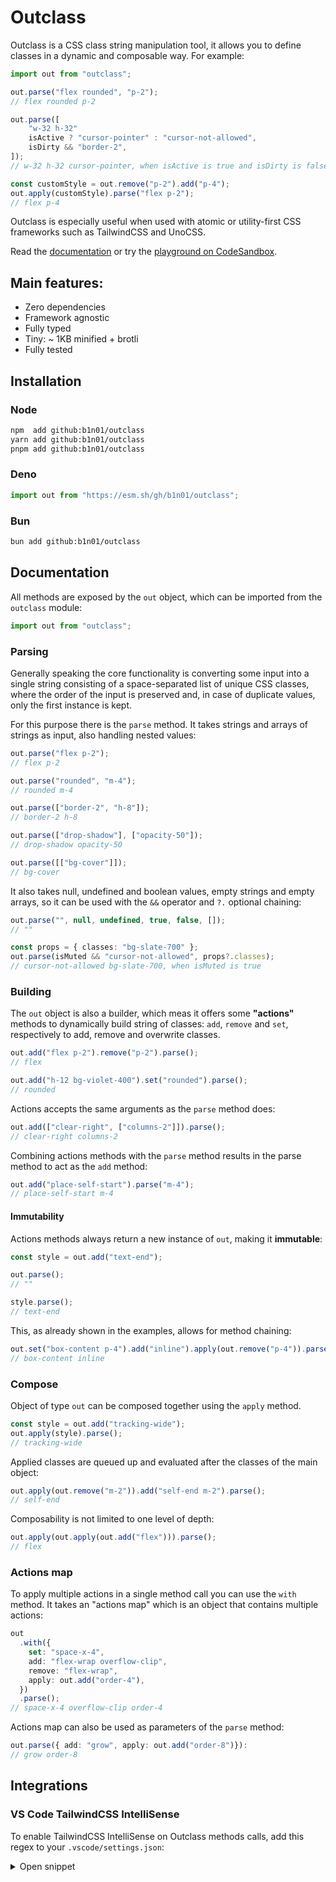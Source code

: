 # Outclass

Outclass is a CSS class string manipulation tool, it allows you to define classes in a dynamic and composable way. For example:

```ts
import out from "outclass";

out.parse("flex rounded", "p-2");
// flex rounded p-2

out.parse([
    "w-32 h-32"
    isActive ? "cursor-pointer" : "cursor-not-allowed",
    isDirty && "border-2",
]);
// w-32 h-32 cursor-pointer, when isActive is true and isDirty is false

const customStyle = out.remove("p-2").add("p-4");
out.apply(customStyle).parse("flex p-2");
// flex p-4
```

Outclass is especially useful when used with atomic or utility-first CSS frameworks such as TailwindCSS and UnoCSS.

Read the [documentation](#documentation) or try the [playground on CodeSandbox](https://codesandbox.io/p/sandbox/github/b1n01/outclass-playground?file=app%2Fpage.tsx).

## Main features:

- Zero dependencies
- Framework agnostic
- Fully typed
- Tiny: ~ 1KB minified + brotli
- Fully tested

## Installation

### Node

```bash
npm  add github:b1n01/outclass
yarn add github:b1n01/outclass
pnpm add github:b1n01/outclass
```

### Deno

```ts
import out from "https://esm.sh/gh/b1n01/outclass";
```

### Bun

```bash
bun add github:b1n01/outclass
```

## Documentation

All methods are exposed by the `out` object, which can be imported from the `outclass` module:

```ts
import out from "outclass";
```

### Parsing

Generally speaking the core functionality is converting some input into a single string consisting of a space-separated list of unique CSS classes, where the order of the input is preserved and, in case of duplicate values, only the first instance is kept.

For this purpose there is the `parse` method. It takes strings and arrays of strings as input, also handling nested values:

```ts
out.parse("flex p-2");
// flex p-2

out.parse("rounded", "m-4");
// rounded m-4

out.parse(["border-2", "h-8"]);
// border-2 h-8

out.parse(["drop-shadow"], ["opacity-50"]);
// drop-shadow opacity-50

out.parse([["bg-cover"]]);
// bg-cover
```

It also takes null, undefined and boolean values, empty strings and empty arrays, so it can be used with the `&&` operator and `?.` optional chaining:

```ts
out.parse("", null, undefined, true, false, []);
// ""

const props = { classes: "bg-slate-700" };
out.parse(isMuted && "cursor-not-allowed", props?.classes);
// cursor-not-allowed bg-slate-700, when isMuted is true
```

### Building

The `out` object is also a builder, which meas it offers some **"actions"** methods to dynamically build string of classes: `add`, `remove` and `set`, respectively to add, remove and overwrite classes.

```ts
out.add("flex p-2").remove("p-2").parse();
// flex

out.add("h-12 bg-violet-400").set("rounded").parse();
// rounded
```

Actions accepts the same arguments as the `parse` method does:

```ts
out.add(["clear-right", ["columns-2"]]).parse();
// clear-right columns-2
```

Combining actions methods with the `parse` method results in the parse method to act as the `add` method:

```ts
out.add("place-self-start").parse("m-4");
// place-self-start m-4
```

#### Immutability

Actions methods always return a new instance of `out`, making it **immutable**:

```ts
const style = out.add("text-end");

out.parse();
// ""

style.parse();
// text-end
```

This, as already shown in the examples, allows for method chaining:

```ts
out.set("box-content p-4").add("inline").apply(out.remove("p-4")).parse();
// box-content inline
```

### Compose

Object of type `out` can be composed together using the `apply` method.

```ts
const style = out.add("tracking-wide");
out.apply(style).parse();
// tracking-wide
```

Applied classes are queued up and evaluated after the classes of the main object:

```ts
out.apply(out.remove("m-2")).add("self-end m-2").parse();
// self-end
```

Composability is not limited to one level of depth:

```ts
out.apply(out.apply(out.add("flex"))).parse();
// flex
```

### Actions map

To apply multiple actions in a single method call you can use the `with` method. It takes an "actions map" which is an object that contains multiple actions:

```ts
out
  .with({
    set: "space-x-4",
    add: "flex-wrap overflow-clip",
    remove: "flex-wrap",
    apply: out.add("order-4"),
  })
  .parse();
// space-x-4 overflow-clip order-4
```

Actions map can also be used as parameters of the `parse` method:

```ts
out.parse({ add: "grow", apply: out.add("order-8")}):
// grow order-8
```

## Integrations

### VS Code TailwindCSS IntelliSense

To enable TailwindCSS IntelliSense on Outclass methods calls, add this regex to your `.vscode/settings.json`:

<details>
<summary>Open snippet</summary>

```jsonc
{
  "tailwindCSS.experimental.classRegex": [
    // Enable IntelliSense on Outclass method calls outside "className" and "class" attributes
    [
      "\\.(?:parse|add|remove|set|with)\\s*\\(\\s*([\\s\\S]*?)\\s*\\)\\s*",
      "[\"'`]([^\"'`]*)[\"'`]"
    ]
  ]
}
```

</details>
